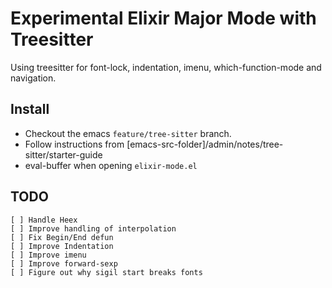 # Experimental Elixir Major Mode with Treesitter

Using treesitter for font-lock, indentation, imenu,
which-function-mode and navigation.

## Install

- Checkout the emacs `feature/tree-sitter` branch. 
- Follow instructions from [emacs-src-folder]/admin/notes/tree-sitter/starter-guide 
- eval-buffer when opening `elixir-mode.el`


## TODO

    [ ] Handle Heex
    [ ] Improve handling of interpolation
    [ ] Fix Begin/End defun
    [ ] Improve Indentation
    [ ] Improve imenu
    [ ] Improve forward-sexp
    [ ] Figure out why sigil start breaks fonts
